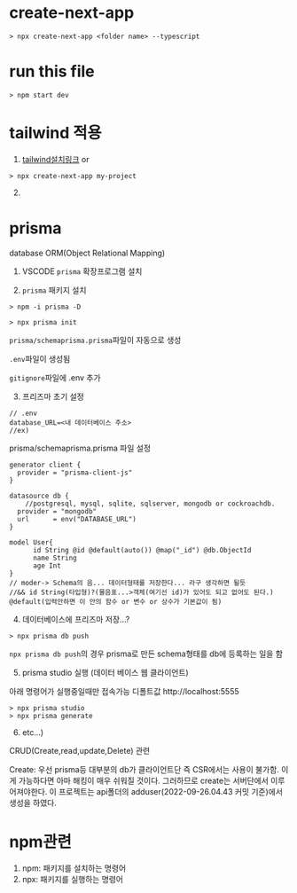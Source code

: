 # create-next-app

```
> npx create-next-app <folder name> --typescript
```

# run this file

```
> npm start dev
```

# tailwind 적용

1. [tailwind설치링크](https://tailwindcss.com/docs/guides/nextjs)
   or

```
> npx create-next-app my-project
```

2.

# prisma

database ORM(Object Relational Mapping)

1. VSCODE `prisma` 확장프로그램 설치

2. `prisma` 패키지 설치

```
> npm -i prisma -D

> npx prisma init
```

`prisma/schemaprisma.prisma`파일이 자동으로 생성

<!-- schemar...??=>  -->

`.env`파일이 생성됨

`gitignore`파일에 .env 추가

3. 프리즈마 초기 설정

```
// .env
database_URL=<내 데이터베이스 주소>
//ex)
```

prisma/schemaprisma.prisma 파일 설정

```
generator client {
  provider = "prisma-client-js"
}

datasource db {
    //postgresql, mysql, sqlite, sqlserver, mongodb or cockroachdb.
  provider = "mongodb"
  url      = env("DATABASE_URL")
}

model User{
      id String @id @default(auto()) @map("_id") @db.ObjectId
      name String
      age Int
}
// moder-> Schema의 음... 데이터형태를 저장한다... 라구 생각하면 될듯
//&& id String(타입형)?(물음표...>객체(여기선 id)가 있어도 되고 없어도 된다.) @default(입력안하면 이 안의 함수 or 변수 or 상수가 기본값이 됨)
```

4. 데이터베이스에 프리즈마 저장...?

```
> npx prisma db push
```

`npx prisma db push`의 경우 prisma로 만든 schema형태를 db에 등록하는 일을 함

5. prisma studio 실행 (데이터 베이스 웹 클라이언트)

아래 명령어가 실행중일때만 접속가능 디폴트값 http://localhost:5555

```
> npx prisma studio
> npx prisma generate
```

6. etc...)

CRUD(Create,read,update,Delete) 관련

Create: 우선 prisma등 대부분의 db가 클라이언트단 즉 CSR에서는 사용이 불가함. 이게 가능하다면 아마 해킹이 매우 쉬워질 것이다.
그러하므로 create는 서버단에서 이루어져야한다. 이 프로젝트는 api폴더의 adduser(2022-09-26.04.43 커밋 기준)에서 생성을 하였다.

# npm관련

1. npm: 패키지를 설치하는 명령어
2. npx: 패키지를 실행하는 명령어
